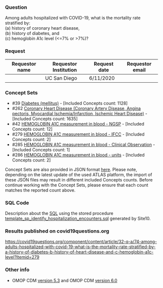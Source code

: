 ### Question
Among adults hospitalized with COVID-19, what is the mortality rate stratified by: 
<br>(a) history of coronary heart disease,
<br>(b) history of diabetes, and 
<br>(c) hemoglobin A1c level (<=7% or >7%)? 

### Request
| Requestor name | Requestor Institution| Request date | Requestor email        |
|----------------|----------------------|--------------|------------------------|
|    | UC San Diego         | 6/11/2020    |  |


### Concept Sets
  * #39 [Diabetes (mellitus)](http://54.200.195.177/atlas/#/conceptset/39/conceptset-expression) - [Included Concepts count: 1128]
  * #262 [Coronary Heart Disease (Coronary Artery Disease, Angina  pectoris, Myocardial Ischemia/Infarction, Ischemic Heart Disease)](http://54.200.195.177/atlas/#/conceptset/262/conceptset-expression) - [Included Concepts count: 1635]
  * #42 [HEMOGLOBIN A1C measurement  in blood - NGSP](http://54.200.195.177/atlas/#/conceptset/42/conceptset-expression) - [Included Concepts count: 12]
  * #279 [HEMOGLOBIN A1C measurement  in blood - IFCC](http://54.200.195.177/atlas/#/conceptset/279/conceptset-expression) - [Included Concepts count: 2]
  * #285 [HEMOGLOBIN A1C measurement in blood  - Clinical Observation](http://54.200.195.177/atlas/#/conceptset/285/conceptset-expression) - [Included Concepts count: 1]
  * #286 [HEMOGLOBIN A1C measurement  in blood - units](http://54.200.195.177/atlas/#/conceptset/286/conceptset-expression) - [Included Concepts count: 2]
  
Concept Sets are also provided in JSON format [here](concepts_JSON/). Please note, depending on the latest update of the used ATLAS platform, the import of these JSON files may result in different included Concepts counts. Before continue working with the Concept Sets, please ensure that each count matches the reported count above.

### SQL Code
Description about the [SQL](sql/template_query.sql) using the stored procedure [template_sp_identify_hospitalization_encounters.sql](https://github.com/DBMI/R2D2-Queries/blob/master/Question_0000/sql/template_sp_identify_hospitalization_encounters.sql) generated by Site10.

### Results published on covid19questions.org
https://covid19questions.org/component/content/article/32-q-a/74-among-adults-hospitalized-with-covid-19-what-is-the-mortality-rate-stratified-by-a-history-of-diabetes-b-history-of-heart-disease-and-c-hemoglobin-a1c-level?Itemid=279


### Other info
  * OMOP CDM [version 5.3](https://github.com/OHDSI/CommonDataModel/releases/tag/v5.3.0) and OMOP CDM [version 6.0](https://github.com/OHDSI/CommonDataModel/wiki)
